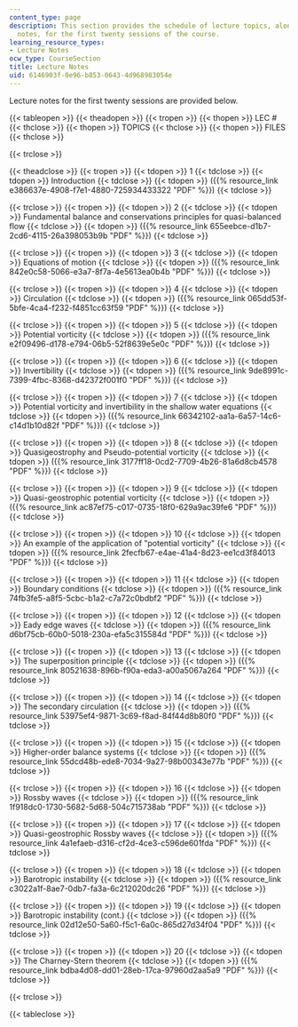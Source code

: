 ```yaml
---
content_type: page
description: This section provides the schedule of lecture topics, along with lecture
  notes, for the first twenty sessions of the course.
learning_resource_types:
- Lecture Notes
ocw_type: CourseSection
title: Lecture Notes
uid: 6146903f-0e96-b853-0643-4d968983054e
---
```


Lecture notes for the first twenty sessions are provided below.

{{< tableopen >}}
{{< theadopen >}}
{{< tropen >}}
{{< thopen >}}
LEC #
{{< thclose >}}
{{< thopen >}}
TOPICS
{{< thclose >}}
{{< thopen >}}
FILES
{{< thclose >}}

{{< trclose >}}

{{< theadclose >}}
{{< tropen >}}
{{< tdopen >}}
1
{{< tdclose >}}
{{< tdopen >}}
Introduction
{{< tdclose >}}
{{< tdopen >}}
({{% resource_link e386637e-4908-f7e1-4880-725934433322 "PDF" %}})
{{< tdclose >}}

{{< trclose >}}
{{< tropen >}}
{{< tdopen >}}
2
{{< tdclose >}}
{{< tdopen >}}
Fundamental balance and conservations principles for quasi-balanced flow
{{< tdclose >}}
{{< tdopen >}}
({{% resource_link 655eebce-d1b7-2cd6-4115-26a398053b9b "PDF" %}})
{{< tdclose >}}

{{< trclose >}}
{{< tropen >}}
{{< tdopen >}}
3
{{< tdclose >}}
{{< tdopen >}}
Equations of motion
{{< tdclose >}}
{{< tdopen >}}
({{% resource_link 842e0c58-5066-e3a7-8f7a-4e5613ea0b4b "PDF" %}})
{{< tdclose >}}

{{< trclose >}}
{{< tropen >}}
{{< tdopen >}}
4
{{< tdclose >}}
{{< tdopen >}}
Circulation
{{< tdclose >}}
{{< tdopen >}}
({{% resource_link 065dd53f-5bfe-4ca4-f232-f4851cc63f59 "PDF" %}})
{{< tdclose >}}

{{< trclose >}}
{{< tropen >}}
{{< tdopen >}}
5
{{< tdclose >}}
{{< tdopen >}}
Potential vorticity
{{< tdclose >}}
{{< tdopen >}}
({{% resource_link e2f09496-d178-e794-06b5-52f8639e5e0c "PDF" %}})
{{< tdclose >}}

{{< trclose >}}
{{< tropen >}}
{{< tdopen >}}
6
{{< tdclose >}}
{{< tdopen >}}
Invertibility
{{< tdclose >}}
{{< tdopen >}}
({{% resource_link 9de8991c-7399-4fbc-8368-d42372f001f0 "PDF" %}})
{{< tdclose >}}

{{< trclose >}}
{{< tropen >}}
{{< tdopen >}}
7
{{< tdclose >}}
{{< tdopen >}}
Potential vorticity and invertibility in the shallow water equations
{{< tdclose >}}
{{< tdopen >}}
({{% resource_link 66342102-aa1a-6a57-14c6-c14d1b10d82f "PDF" %}})
{{< tdclose >}}

{{< trclose >}}
{{< tropen >}}
{{< tdopen >}}
8
{{< tdclose >}}
{{< tdopen >}}
Quasigeostrophy and Pseudo-potential vorticity
{{< tdclose >}}
{{< tdopen >}}
({{% resource_link 3177ff18-0cd2-7709-4b26-81a6d8cb4578 "PDF" %}})
{{< tdclose >}}

{{< trclose >}}
{{< tropen >}}
{{< tdopen >}}
9
{{< tdclose >}}
{{< tdopen >}}
Quasi-geostrophic potential vorticity
{{< tdclose >}}
{{< tdopen >}}
({{% resource_link ac87ef75-c017-0735-18f0-629a9ac39fe6 "PDF" %}})
{{< tdclose >}}

{{< trclose >}}
{{< tropen >}}
{{< tdopen >}}
10
{{< tdclose >}}
{{< tdopen >}}
An example of the application of "potential vorticity"
{{< tdclose >}}
{{< tdopen >}}
({{% resource_link 2fecfb67-e4ae-41a4-8d23-ee1cd3f84013 "PDF" %}})
{{< tdclose >}}

{{< trclose >}}
{{< tropen >}}
{{< tdopen >}}
11
{{< tdclose >}}
{{< tdopen >}}
Boundary conditions
{{< tdclose >}}
{{< tdopen >}}
({{% resource_link 74fb3fe5-a8f5-5cbc-b1a2-c7a72c0bdbf2 "PDF" %}})
{{< tdclose >}}

{{< trclose >}}
{{< tropen >}}
{{< tdopen >}}
12
{{< tdclose >}}
{{< tdopen >}}
Eady edge waves
{{< tdclose >}}
{{< tdopen >}}
({{% resource_link d6bf75cb-60b0-5018-230a-efa5c315584d "PDF" %}})
{{< tdclose >}}

{{< trclose >}}
{{< tropen >}}
{{< tdopen >}}
13
{{< tdclose >}}
{{< tdopen >}}
The superposition principle
{{< tdclose >}}
{{< tdopen >}}
({{% resource_link 80521638-896b-f90a-eda3-a00a5067a264 "PDF" %}})
{{< tdclose >}}

{{< trclose >}}
{{< tropen >}}
{{< tdopen >}}
14
{{< tdclose >}}
{{< tdopen >}}
The secondary circulation
{{< tdclose >}}
{{< tdopen >}}
({{% resource_link 53975ef4-9871-3c69-f8ad-84f44d8b80f0 "PDF" %}})
{{< tdclose >}}

{{< trclose >}}
{{< tropen >}}
{{< tdopen >}}
15
{{< tdclose >}}
{{< tdopen >}}
Higher-order balance systems
{{< tdclose >}}
{{< tdopen >}}
({{% resource_link 55dcd48b-ede8-7034-9a27-98b00343e77b "PDF" %}})
{{< tdclose >}}

{{< trclose >}}
{{< tropen >}}
{{< tdopen >}}
16
{{< tdclose >}}
{{< tdopen >}}
Rossby waves
{{< tdclose >}}
{{< tdopen >}}
({{% resource_link 1f918dc0-1730-5682-5d68-504c715738ab "PDF" %}})
{{< tdclose >}}

{{< trclose >}}
{{< tropen >}}
{{< tdopen >}}
17
{{< tdclose >}}
{{< tdopen >}}
Quasi-geostrophic Rossby waves
{{< tdclose >}}
{{< tdopen >}}
({{% resource_link 4a1efaeb-d316-cf2d-4ce3-c596de601fda "PDF" %}})
{{< tdclose >}}

{{< trclose >}}
{{< tropen >}}
{{< tdopen >}}
18
{{< tdclose >}}
{{< tdopen >}}
Barotropic instability
{{< tdclose >}}
{{< tdopen >}}
({{% resource_link c3022a1f-8ae7-0db7-fa3a-6c212020dc26 "PDF" %}})
{{< tdclose >}}

{{< trclose >}}
{{< tropen >}}
{{< tdopen >}}
19
{{< tdclose >}}
{{< tdopen >}}
Barotropic instability (cont.)
{{< tdclose >}}
{{< tdopen >}}
({{% resource_link 02d12e50-5a60-f5c1-6a0c-865d27d34f04 "PDF" %}})
{{< tdclose >}}

{{< trclose >}}
{{< tropen >}}
{{< tdopen >}}
20
{{< tdclose >}}
{{< tdopen >}}
The Charney-Stern theorem
{{< tdclose >}}
{{< tdopen >}}
({{% resource_link bdba4d08-dd01-28eb-17ca-97960d2aa5a9 "PDF" %}})
{{< tdclose >}}

{{< trclose >}}

{{< tableclose >}}